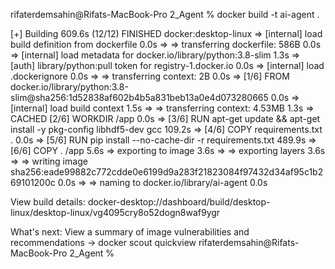 rifaterdemsahin@Rifats-MacBook-Pro 2_Agent % docker build -t ai-agent .

[+] Building 609.6s (12/12) FINISHED                                             docker:desktop-linux
 => [internal] load build definition from dockerfile                                             0.0s
 => => transferring dockerfile: 586B                                                             0.0s
 => [internal] load metadata for docker.io/library/python:3.8-slim                               1.3s
 => [auth] library/python:pull token for registry-1.docker.io                                    0.0s
 => [internal] load .dockerignore                                                                0.0s
 => => transferring context: 2B                                                                  0.0s
 => [1/6] FROM docker.io/library/python:3.8-slim@sha256:1d52838af602b4b5a831beb13a0e4d073280665  0.0s
 => [internal] load build context                                                                1.5s
 => => transferring context: 4.53MB                                                              1.3s
 => CACHED [2/6] WORKDIR /app                                                                    0.0s
 => [3/6] RUN apt-get update && apt-get install -y     pkg-config     libhdf5-dev     gcc      109.2s
 => [4/6] COPY requirements.txt .                                                                0.0s
 => [5/6] RUN pip install --no-cache-dir -r requirements.txt                                   489.9s
 => [6/6] COPY . /app                                                                            5.6s 
 => exporting to image                                                                           3.6s 
 => => exporting layers                                                                          3.6s 
 => => writing image sha256:eade99882c772cdde0e6199d9a283f21823084f97432d34af95c1b269101200c     0.0s 
 => => naming to docker.io/library/ai-agent                                                      0.0s 
                                                                                                      
View build details: docker-desktop://dashboard/build/desktop-linux/desktop-linux/vg4095cry8o52dogn8waf9ygr

What's next:
    View a summary of image vulnerabilities and recommendations → docker scout quickview 
rifaterdemsahin@Rifats-MacBook-Pro 2_Agent % 